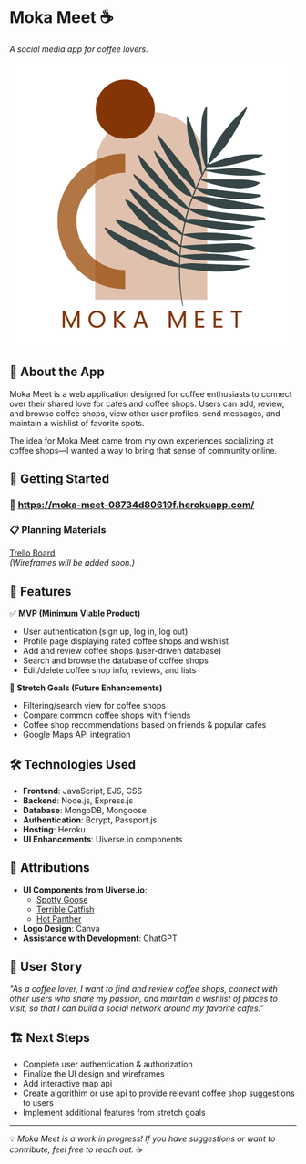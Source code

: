 # Moka Meet ☕  
*A social media app for coffee lovers.*

![Moka Meet Logo](static/css/assets/mMLogo.png)

## 📌 About the App  
Moka Meet is a web application designed for coffee enthusiasts to connect over their shared love for cafes and coffee shops. Users can add, review, and browse coffee shops, view other user profiles, send messages, and maintain a wishlist of favorite spots.  

The idea for Moka Meet came from my own experiences socializing at coffee shops—I wanted a way to bring that sense of community online.  

## 🚀 Getting Started  
### 🔗 https://moka-meet-08734d80619f.herokuapp.com/

### 📋 Planning Materials  
[Trello Board](https://trello.com/invite/b/67d127a026db9c3d63ca1fc8/ATTIdf6bb4db996ee046ceafdd916234ac62B0175704/project-2-tracker)  
*(Wireframes will be added soon.)*  

## 🔧 Features  
✅ **MVP (Minimum Viable Product)**  
- User authentication (sign up, log in, log out)  
- Profile page displaying rated coffee shops and wishlist  
- Add and review coffee shops (user-driven database)  
- Search and browse the database of coffee shops  
- Edit/delete coffee shop info, reviews, and lists  

🚀 **Stretch Goals (Future Enhancements)**  
- Filtering/search view for coffee shops  
- Compare common coffee shops with friends  
- Coffee shop recommendations based on friends & popular cafes  
- Google Maps API integration  

## 🛠️ Technologies Used  
- **Frontend**: JavaScript, EJS, CSS  
- **Backend**: Node.js, Express.js  
- **Database**: MongoDB, Mongoose  
- **Authentication**: Bcrypt, Passport.js  
- **Hosting**: Heroku 
- **UI Enhancements**: Uiverse.io components  

## 🎨 Attributions  
- **UI Components from Uiverse.io**:  
  - [Spotty Goose](https://uiverse.io/mi-series/spotty-goose-56)  
  - [Terrible Catfish](https://uiverse.io/Madflows/terrible-catfish-72)  
  - [Hot Panther](https://uiverse.io/Tsiangana/hot-panther-73)  
- **Logo Design**: Canva  
- **Assistance with Development**: ChatGPT  

## 📌 User Story  
*"As a coffee lover, I want to find and review coffee shops, connect with other users who share my passion, and maintain a wishlist of places to visit, so that I can build a social network around my favorite cafes."*  

## 🏗️ Next Steps  
- Complete user authentication & authorization  
- Finalize the UI design and wireframes  
- Add interactive map api
- Create algorithim or use api to provide relevant coffee shop suggestions to users 
- Implement additional features from stretch goals

---

💡 *Moka Meet is a work in progress! If you have suggestions or want to contribute, feel free to reach out.* ☕  

